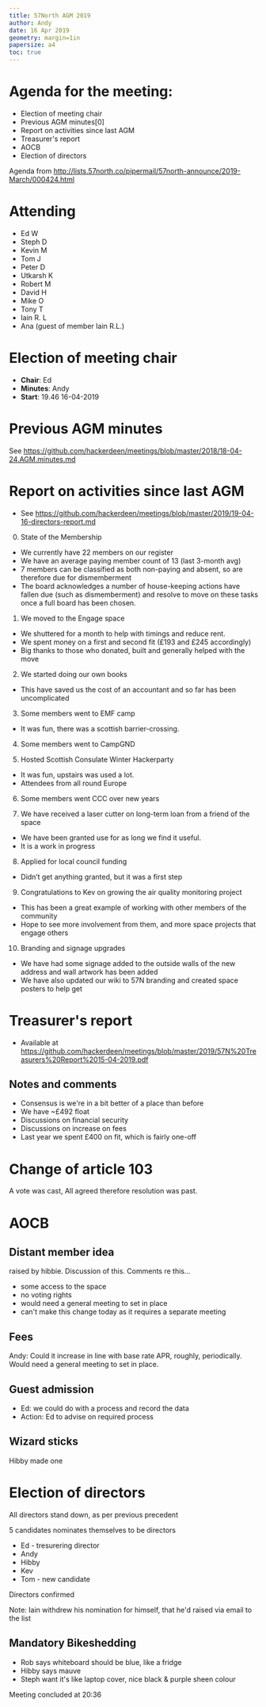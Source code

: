 ```yaml
---
title: 57North AGM 2019
author: Andy
date: 16 Apr 2019
geometry: margin=1in
papersize: a4
toc: true
---
```


# Agenda for the meeting:

* Election of meeting chair
* Previous AGM minutes[0]
* Report on activities since last AGM
* Treasurer's report
* AOCB
* Election of directors

Agenda from http://lists.57north.co/pipermail/57north-announce/2019-March/000424.html


# Attending

* Ed W
* Steph D
* Kevin M
* Tom J
* Peter D
* Utkarsh K
* Robert M
* David H
* Mike O
* Tony T
* Iain R. L
* Ana (guest of member Iain R.L.)


# Election of meeting chair

* **Chair**: Ed
* **Minutes**: Andy
* **Start**: 19.46 16-04-2019


# Previous AGM minutes
See https://github.com/hackerdeen/meetings/blob/master/2018/18-04-24.AGM.minutes.md


# Report on activities since last AGM
* See https://github.com/hackerdeen/meetings/blob/master/2019/19-04-16-directors-report.md

0) State of the Membership
- We currently have 22 members on our register
- We have an average paying member count of 13 (last 3-month avg)
- 7 members can be classified as both non-paying and absent, so are
therefore due for dismemberment
- The board acknowledges a number of house-keeping actions have fallen due
(such as dismemberment) and resolve to move on these tasks once a full board
has been chosen.

1) We moved to the Engage space
- We shuttered for a month to help with timings and reduce rent.
- We spent money on a first and second fit (£193 and £245 accordingly)
- Big thanks to those who donated, built and generally helped with the move

2) We started doing our own books
- This have saved us the cost of an accountant and so far has been uncomplicated

3) Some members went to EMF camp
- It was fun, there was a scottish barrier-crossing.

4) Some members went to CampGND

5) Hosted Scottish Consulate Winter Hackerparty
- It was fun, upstairs was used a lot.
- Attendees from all round Europe

6) Some members went CCC over new years

7) We have received a laser cutter on long-term loan from a friend of the space
- We have been granted use for as long we find it useful.
- It is a work in progress

8) Applied for local council funding
- Didn’t get anything granted, but it was a first step

9) Congratulations to Kev on growing the air quality monitoring project
- This has been a great example of working with other members of the community
- Hope to see more involvement from them, and more space projects that engage others

10) Branding and signage upgrades
- We have had some signage added to the outside walls of the new address and wall
artwork has been added
- We have also updated our wiki to 57N branding and created space posters to help get


# Treasurer's report
* Available at https://github.com/hackerdeen/meetings/blob/master/2019/57N%20Treasurers%20Report%2015-04-2019.pdf


## Notes and comments
* Consensus is we're in a bit better of a place than before
* We have ~£492 float
* Discussions on financial security
* Discussions on increase on fees
* Last year we spent £400 on fit, which is fairly one-off


# Change of article 103
A vote was cast, All agreed therefore resolution was past.


# AOCB

## Distant member idea
raised by hibbie. Discussion of this.
Comments re this...
* some access to the space
* no voting rights
* would need a general meeting to set in place
* can't make this change today as it requires a separate meeting

## Fees
Andy: Could it increase in line with base rate APR, roughly, periodically. Would need a general meeting to set in place.

## Guest admission
* Ed: we could do with a process and record the data
* Action: Ed to advise on required process

## Wizard sticks
Hibby made one


# Election of directors

All directors stand down, as per previous precedent

5 candidates nominates themselves to be directors
* Ed - tresurering director
* Andy
* Hibby
* Kev
* Tom - new candidate

Directors confirmed

Note: Iain withdrew his nomination for himself, that he'd raised via email to the list


## Mandatory Bikeshedding
* Rob says whiteboard should be blue, like a fridge
* Hibby says mauve
* Steph want it's like laptop cover, nice black & purple sheen colour

Meeting concluded at 20:36
